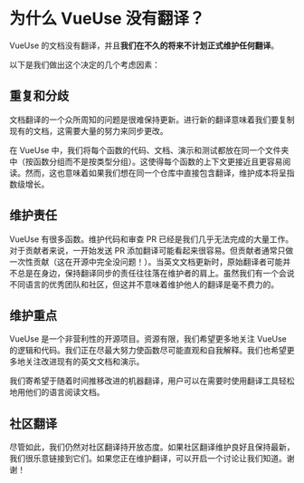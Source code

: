 # 为什么 VueUse 没有翻译？

VueUse 的文档没有翻译，并且**我们在不久的将来不计划正式维护任何翻译**。

以下是我们做出这个决定的几个考虑因素：

## 重复和分歧

文档翻译的一个众所周知的问题是很难保持更新。进行新的翻译意味着我们要复制现有的文档，这需要大量的努力来同步更改。

在 VueUse 中，我们将每个函数的代码、文档、演示和测试都放在同一个文件夹中（按函数分组而不是按类型分组）。这使得每个函数的上下文更接近且更容易阅读。然而，这也意味着如果我们想在同一个仓库中直接包含翻译，维护成本将呈指数级增长。

## 维护责任

VueUse 有很多函数。维护代码和审查 PR 已经是我们几乎无法完成的大量工作。对于贡献者来说，一开始发送 PR 添加翻译可能看起来很容易。但贡献者通常只做一次性贡献（这在开源中完全没问题！）。当英文文档更新时，原始翻译者可能并不总是在身边，保持翻译同步的责任往往落在维护者的肩上。虽然我们有一个会说不同语言的优秀团队和社区，但这并不意味着维护他人的翻译是毫不费力的。

## 维护重点

VueUse 是一个非营利性的开源项目。资源有限，我们希望更多地关注 VueUse 的逻辑和代码。我们正在尽最大努力使函数尽可能直观和自我解释。我们也希望更多地关注改进现有的英文文档和演示。

我们寄希望于随着时间推移改进的机器翻译，用户可以在需要时使用翻译工具轻松地用他们的语言阅读文档。

## 社区翻译

尽管如此，我们仍然对社区翻译持开放态度。如果社区翻译维护良好且保持最新，我们很乐意链接到它们。如果您正在维护翻译，可以开启一个讨论让我们知道。谢谢！

